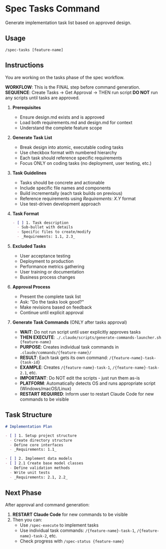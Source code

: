 # Spec Tasks Command

Generate implementation task list based on approved design.

## Usage
```
/spec-tasks [feature-name]
```

## Instructions
You are working on the tasks phase of the spec workflow.

**WORKFLOW**: This is the FINAL step before command generation.
**SEQUENCE**: Create Tasks → Get Approval → THEN run script
**DO NOT** run any scripts until tasks are approved.

1. **Prerequisites**
   - Ensure design.md exists and is approved
   - Load both requirements.md and design.md for context
   - Understand the complete feature scope

2. **Generate Task List**
   - Break design into atomic, executable coding tasks
   - Use checkbox format with numbered hierarchy
   - Each task should reference specific requirements
   - Focus ONLY on coding tasks (no deployment, user testing, etc.)

3. **Task Guidelines**
   - Tasks should be concrete and actionable
   - Include specific file names and components
   - Build incrementally (each task builds on previous)
   - Reference requirements using _Requirements: X.Y_ format
   - Use test-driven development approach

4. **Task Format**
   ```markdown
   - [ ] 1. Task description
     - Sub-bullet with details
     - Specific files to create/modify
     - _Requirements: 1.1, 2.3_
   ```

5. **Excluded Tasks**
   - User acceptance testing
   - Deployment to production
   - Performance metrics gathering
   - User training or documentation
   - Business process changes

6. **Approval Process**
   - Present the complete task list
   - Ask: "Do the tasks look good?"
   - Make revisions based on feedback
   - Continue until explicit approval

7. **Generate Task Commands** (ONLY after tasks approval)
   - **WAIT**: Do not run script until user explicitly approves tasks
   - **THEN EXECUTE**: `./.claude/scripts/generate-commands-launcher.sh {feature-name}`
   - **PURPOSE**: Creates individual task commands in `.claude/commands/{feature-name}/`
   - **RESULT**: Each task gets its own command: `/{feature-name}-task-{task-id}`
   - **EXAMPLE**: Creates `/{feature-name}-task-1`, `/{feature-name}-task-2.1`, etc.
   - **IMPORTANT**: Do NOT edit the scripts - just run them as-is
   - **PLATFORM**: Automatically detects OS and runs appropriate script (Windows/macOS/Linux)
   - **RESTART REQUIRED**: Inform user to restart Claude Code for new commands to be visible

## Task Structure
```markdown
# Implementation Plan

- [ ] 1. Setup project structure
  - Create directory structure
  - Define core interfaces
  - _Requirements: 1.1_

- [ ] 2. Implement data models
- [ ] 2.1 Create base model classes
  - Define validation methods
  - Write unit tests
  - _Requirements: 2.1, 2.2_
```

## Next Phase
After approval and command generation:
1. **RESTART Claude Code** for new commands to be visible
2. Then you can:
   - Use `/spec-execute` to implement tasks
   - Use individual task commands: `/{feature-name}-task-1`, `/{feature-name}-task-2`, etc.
   - Check progress with `/spec-status {feature-name}`
